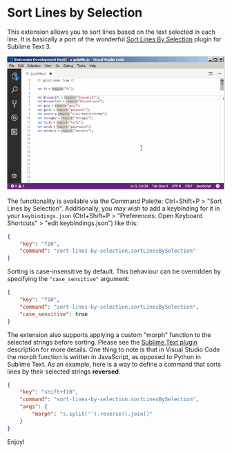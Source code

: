 # Sort Lines by Selection

This extension allows you to sort lines based on the text selected in each line.  It is basically a port of the wonderful [Sort Lines By Selection][1] plugin for Sublime Text 3.

![Demo](https://github.com/earshinov/vscode-sort-lines-by-selection/raw/master/doc/demo.gif)

The functionality is available via the Command Palette: Ctrl+Shift+P > "Sort Lines by Selection".  Additionally, you may wish to add a keybinding for it in your `keybindings.json` (Ctrl+Shift+P > "Preferences: Open Keyboard Shortcuts" > "edit keybindings.json") like this:

```json
{
    "key": "f10",
    "command": "sort-lines-by-selection.sortLinesBySelection"
}
```

Sorting is case-insensitive by default.  This behaviour can be overridden by specifying the `"case_sensitive"` argument:

```json
{
    "key": "f10",
    "command": "sort-lines-by-selection.sortLinesBySelection",
    "case_sensitive": true
}
```

The extension also supports applying a custom "morph" function to the selected strings before sorting.  Please see the [Sublime Text plugin][1] description for more details.  One thing to note is that in Visual Studio Code the morph function is written in JavaScript, as opposed to Python in Sublime Text.  As an example, here is a way to define a command that sorts lines by their selected strings **reversed**:

```json
{
    "key": "shift+f10",
    "command": "sort-lines-by-selection.sortLinesBySelection",
    "args": {
        "morph": "s.split('').reverse().join()"
    }
}
```

Enjoy!

[1]: https://packagecontrol.io/packages/Sort%20Lines%20By%20Selection
